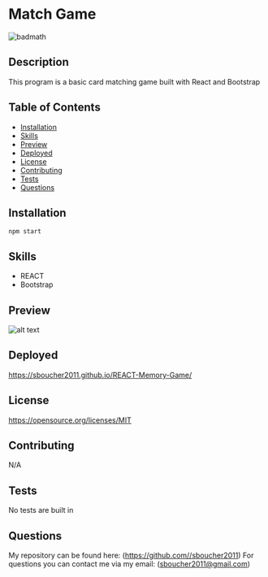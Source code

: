 # Match Game

![badmath](https://img.shields.io/badge/license-MIT-green)

## Description
This program is a basic card matching game built with React and Bootstrap

## Table of Contents
* [Installation](#installation)
* [Skills](#skills)
* [Preview](#preview)
* [Deployed](#deployed)
* [License](#license)
* [Contributing](#contributing)
* [Tests](#tests)
* [Questions](#questions)

## Installation
```shell
npm start
```

## Skills
* REACT
* Bootstrap

## Preview
![alt text](https://github.com/sboucher2011/REACT-Memory-Game/blob/main/public/img/readme.png)

## Deployed
https://sboucher2011.github.io/REACT-Memory-Game/

## License
https://opensource.org/licenses/MIT
  
## Contributing
N/A

## Tests
No tests are built in

## Questions
My repository can be found here: (https://github.com//sboucher2011)
For questions you can contact me via my email: (sboucher2011@gmail.com)